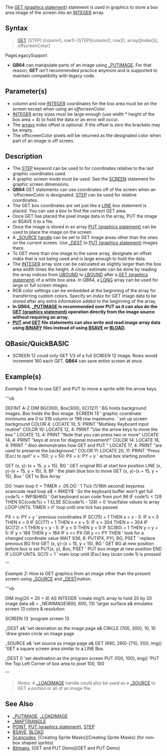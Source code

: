 The [GET (graphics statement)](GET (graphics statement)) statement is used in graphics to store a box area image of the screen into an [INTEGER](INTEGER) array.

## Syntax
 
>  [GET](GET) [STEP] (column1, row1)-[STEP](column2, row2), array([index])[, offscreenColor]


PageLegacySupport
* **QB64** can manipulate parts of an image using [_PUTIMAGE](_PUTIMAGE). For that reason, **GET** isn't recommended practice anymore and is supported to maintain compatibility with legacy code.


## Parameter(s)

* *column* and *row* [INTEGER](INTEGER) coordinates for the box area must be on the screen except when using an *offscreenColor*.
* [INTEGER](INTEGER) array sizes must be large enough (use width * height of the box area + 4) to hold the data or an error will occur.
* The [arrays](arrays) *index* offset is optional. If the offset is zero the brackets may be empty.
* The offscreenColor pixels will be returned as the designated color when part of an image is off screen.


## Description

* The [STEP](STEP) keyword can be used to for coordinates relative to the last graphic coordinates used.
* A graphic screen mode must be used. See the [SCREEN](SCREEN) statement for graphic screen dimensions.
* **QB64** GET statements can use coordinates off of the screen when an 'offscreenColor is designated. [STEP](STEP) can be used for relative coordinates.
* The GET box coordinates are set just like a [LINE](LINE) box statement is placed. You can use a box to find the correct GET area.
* Once GET has placed the pixel image data in the array, PUT the image or BSAVE it to a file.
* Once the image is stored in an array [PUT (graphics statement)](PUT (graphics statement)) can be used to place the image on the screen.
* A [_SOURCE](_SOURCE) [handle](handle) can be set to GET image areas other than the ones on the current screen. Use [_DEST](_DEST) to [PUT (graphics statement)](PUT (graphics statement)) images there.
* To GET more than one image to the same array, designate an offset index that is not being used and is large enough to hold the data.
* The [INTEGER](INTEGER) array size can be calculated as slightly larger than the box area width times the height. A closer estimate can be done by reading the array indices from [UBOUND](UBOUND) to [LBOUND](LBOUND) after a [GET (graphics statement)](GET (graphics statement)) of a white box area. In QB64, a [LONG](LONG) array can be used for large or full screen images.
* RGB color settings can be embedded at the beginning of the array for transferring custom colors. Specify an *index* for GET image data to be stored after any extra information added to the beginning of the array.
* **In QB64, [_PUTIMAGE](_PUTIMAGE) is recommended over PUT as it can also do the [GET (graphics statement)](GET (graphics statement)) operation directly from the image source without requiring an array.**
* **[PUT](PUT) and [GET](GET) file statements can also write and read image array data using [BINARY](BINARY) files instead of using [BSAVE](BSAVE) or [BLOAD](BLOAD).**


## QBasic/QuickBASIC

* SCREEN 12 could only GET 1/3 of a full SCREEN 12 image. Rows would increment 160 each GET. **QB64** can save entire screen at once.


## Example(s)

*Example 1:* How to use GET and PUT to move a sprite with the arrow keys.

'''vb

 DEFINT A-Z
 DIM BG(300), Box(300), SC(127) ' BG holds background images. Box holds the Box image.
 SCREEN 13 ' graphic coordinate minimums are 0 to 319 column or 199 row maximums.
            ' set up screen background
  COLOR 4: LOCATE 10, 5: PRINT "Multikey Keyboard input routine"
  COLOR 10: LOCATE 12, 4: PRINT "Use the arrow keys to move the box."
  LOCATE 13, 4: PRINT "Note that you can press two or more"
  LOCATE 14, 4: PRINT "keys at once for diagonal movement!"
  COLOR 14: LOCATE 16, 4: PRINT " Also demonstrates how GET and PUT "
  LOCATE 17, 4: PRINT "are used to preserve the background."
  COLOR 11: LOCATE 20, 11: PRINT "Press [Esc] to quit"
  x = 150: y = 50: PX = x: PY = y ' actual box starting position

 GET (x, y)-(x + 15, y + 15), BG  ' GET original BG at start box position
 LINE (x, y)-(x + 15, y + 15), 9, BF ' the plain blue box to move
 GET (x, y)-(x + 15, y + 15), Box   ' GET to Box Array
 
 DO  'main loop
  t! = TIMER + .05
  DO         ' 1 Tick (1/18th second) keypress scancode read loop
    a$ = INKEY$ ' So the keyboard buffer won't get full
    code% = INP(&H60) ' Get keyboard scan code from port 96
    IF code% < 128 THEN SC(code%) = 1 ELSE SC(code% - 128) = 0 'true/false values to array
  LOOP UNTIL  TIMER > t!' loop until one tick has passed

  PX = x: PY = y  ' previous coordinates
  IF SC(75) = 1 THEN x = x - 5: IF x < 0 THEN x = 0
  IF SC(77) = 1 THEN x = x + 5: IF x > 304 THEN x = 304
  IF SC(72) = 1 THEN y = y - 5: IF y < 0 THEN y = 0
  IF SC(80) = 1 THEN y = y + 5: IF y > 184 THEN y = 184
  IF x <> PX OR y <> PY THEN             ' look for a changed coordinate value
    WAIT 936, 8: PUT(PX, PY), BG, PSET  ' replace previous BG first
    GET (x, y)-(x + 15, y + 15), BG      ' GET BG at new position before box is set
    PUT(x, y), Box, PSET                ' PUT box image at new position
  END IF
LOOP UNTIL SC(1) = 1 ' main loop until [Esc] key (scan code 1) is pressed 

'''


*Example 2:* How to GET graphics from an image other than the present screen using [_SOURCE](_SOURCE) and [_DEST](_DEST)ination.


'''vb

DIM img(20 * 20 + 4) AS INTEGER  'create img% array to hold 20 by 20 image data 
a& = _NEWIMAGE(800, 600, 13)     'larger surface a& emulates screen 13 colors & resolution

SCREEN 13     'program screen 13

_DEST a&                         'set desination as the image page a&
CIRCLE (700, 300), 10, 10        'draw green circle on image page

_SOURCE a&                       'set source as image page a&
GET (690, 290)-(710, 310), img() 'GET a square screen area similar to a LINE Box.


_DEST 0                          'set destination as the program screen
PUT (100, 100), img()            'PUT the Top Left Corner of box area to pixel 100, 100

'''
>  *Notes:* A [_LOADIMAGE](_LOADIMAGE) handle could also be used as a [_SOURCE](_SOURCE) to GET a portion or all of an image file.


## See Also

* [_PUTIMAGE](_PUTIMAGE), [_LOADIMAGE](_LOADIMAGE)
* [_MAPTRIANGLE](_MAPTRIANGLE)
* [POINT](POINT), [PUT (graphics statement)](PUT (graphics statement)), [STEP](STEP) 
* [BSAVE](BSAVE), [BLOAD](BLOAD)
* [Scancodes](Scancodes), [Creating Sprite Masks](Creating Sprite Masks) (for non-box shaped sprites)
* [Bitmaps](Bitmaps), [GET and PUT Demo](GET and PUT Demo)




